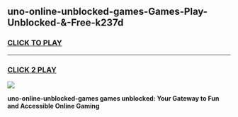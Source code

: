 
## uno-online-unblocked-games-Games-Play-Unblocked-&-Free-k237d
<h3>
<a href="https://premium76.site?title=uno-online-unblocked-games&ref=24A">CLICK TO PLAY</a></h3>
<hr>

<h3>
<a href="https://premium76.site?title=uno-online-unblocked-games&ref=24A">CLICK 2 PLAY</a>
  
</h3>

<a href="https://premium76.site?title=uno-online-unblocked-games&ref=24A"><img src="https://clearcache.store/games.png"></a>


**uno-online-unblocked-games games unblocked: Your Gateway to Fun and Accessible Online Gaming**
